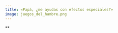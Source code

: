 ```yaml
---
title: «Papá, ¿me ayudas con efectos especiales?»
image: juegos_del_hambre.png
---
```


**

<!--more-->
